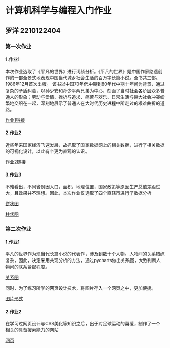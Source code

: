 # 计算机科学与编程入门作业

## 罗洋 2210122404

### 第一次作业

#### 1.作业1
本次作业选取了《平凡的世界》进行词频分析。《平凡的世界》是中国作家路遥创作的一部全景式地表现中国当代城乡社会生活的百万字长篇小说。全书共三部。1986年12月首次出版。
该书以中国70年代中期到80年代中期十年间为背景，通过复杂的矛盾纠葛，以孙少安和孙少平两兄弟为中心，刻画了当时社会各阶层众多普通人的形象；劳动与爱情、挫折与追求、痛苦与欢乐、日常生活与巨大社会冲突纷繁地交织在一起，深刻地展示了普通人在大时代历史进程中所走过的艰难曲折的道路。

[作业1链接](https://modisunset.github.io/平凡的世界人物词云.html)

#### 2.作业2
近些年来国家经济飞速发展，故抓取了国家数据网上的相关数据，进行了相关数据的可视化设计，以此有个更为直观的认识。

[作业2链接](https://modisunset.github.io/地区生产总值.html)

#### 3.作业3
不难看出，不同省份因人口，面积，地理位置，国家政策等原因生产总值差距过大，且效果并不理想。因此，本次作业仅选取了四个直辖市进行了数据分析

[饼状图](https://modisunset.github.io/饼状图.html)

[柱状图](https://modisunset.github.io/柱状图.html)

### 第二次作业

#### 1.作业1
平凡的世界作为现当代长篇小说的代表作，涉及到数十个人物。人物间的关系错综复杂，因此，决定采用共现分析的方法，通过pycharts做出关系图，大致判断人物间的联系紧密程度。

[关系图](https://modisunset.github.io/关系图-平凡的世界.html)

同时，为了练习所学的网页设计技术，将图片存入一个网页之中，更加便捷。

[图片形式](https://modisunset.github.io/关系图.png)

#### 2.作业2
在学习过网页设计与CSS美化等知识之后，出于对足球运动的喜爱，制作了一个相关的具备搜索能力的网站

[网页](https://modisunset.github.io/搜索引擎.html)
